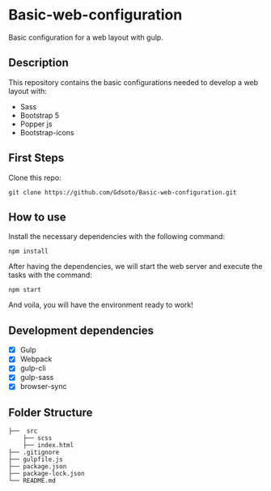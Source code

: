# Basic-web-configuration
Basic configuration for a web layout with gulp.

## Description
This repository contains the basic configurations needed to develop a web layout with:
* Sass
* Bootstrap 5
* Popper js
* Bootstrap-icons

## First Steps
Clone this repo:
```
git clone https://github.com/Gdsoto/Basic-web-configuration.git
```
        
## How to use
Install the necessary dependencies with the following command:

```
npm install
```

After having the dependencies, we will start the web server and execute the tasks with the command:

```
npm start
```

And voila, you will have the environment ready to work!

## Development dependencies
- [x] Gulp
- [x] Webpack
- [x] gulp-cli
- [x] gulp-sass
- [x] browser-sync 

## Folder Structure
    ├──  src 
        ├── scss
        ├── index.html
    ├── .gitignore              
    ├── gulpfile.js              
    ├── package.json             
    ├── package-lock.json
    └── README.md